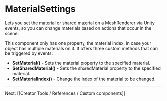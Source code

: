 # MaterialSettings

Lets you set the material or shared material on a MeshRenderer via Unity events, so you can change materials based on actions that occur in the scene.

This component only has one property, the material index, in case your object has multiple materials on it. It offers three custom methods that can be triggered by events:

* **SetMaterial()** - Sets the material property to the specified material.
* **SetSharedMaterial()** - Sets the sharedMaterial property to the specified material.
* **SetMaterialIndex()** - Change the index of the material to be changed.

---

Next: [[Creator Tools / References / Custom components]]

